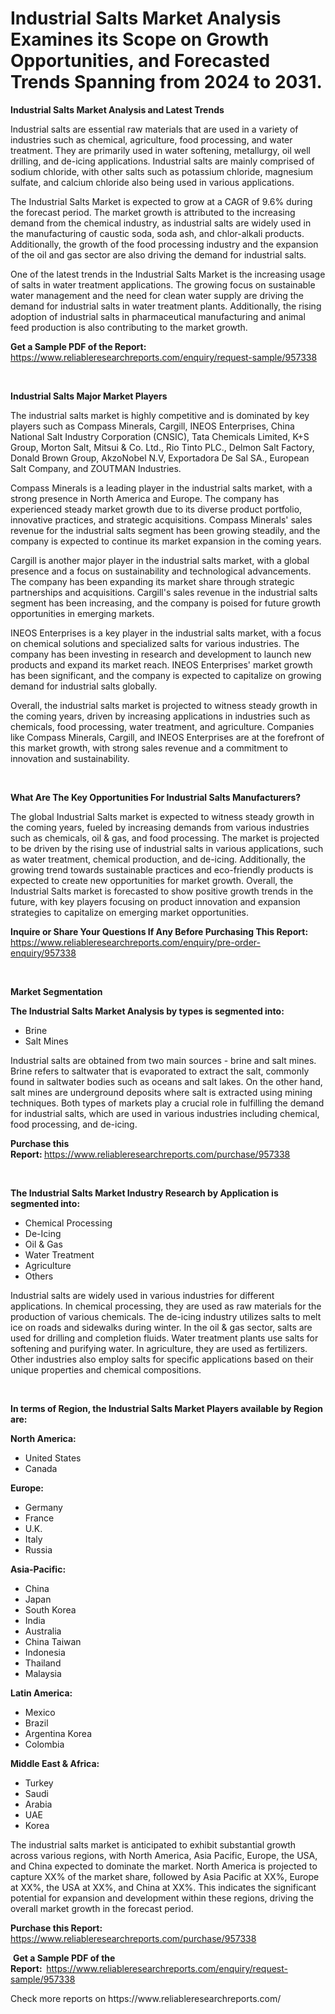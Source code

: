 <p><h1>Industrial Salts Market Analysis Examines its Scope on Growth Opportunities, and Forecasted Trends Spanning from 2024 to 2031.</h1></p><p><strong>Industrial Salts Market Analysis and Latest Trends</strong></p>
<p><p>Industrial salts are essential raw materials that are used in a variety of industries such as chemical, agriculture, food processing, and water treatment. They are primarily used in water softening, metallurgy, oil well drilling, and de-icing applications. Industrial salts are mainly comprised of sodium chloride, with other salts such as potassium chloride, magnesium sulfate, and calcium chloride also being used in various applications.</p><p>The Industrial Salts Market is expected to grow at a CAGR of 9.6% during the forecast period. The market growth is attributed to the increasing demand from the chemical industry, as industrial salts are widely used in the manufacturing of caustic soda, soda ash, and chlor-alkali products. Additionally, the growth of the food processing industry and the expansion of the oil and gas sector are also driving the demand for industrial salts.</p><p>One of the latest trends in the Industrial Salts Market is the increasing usage of salts in water treatment applications. The growing focus on sustainable water management and the need for clean water supply are driving the demand for industrial salts in water treatment plants. Additionally, the rising adoption of industrial salts in pharmaceutical manufacturing and animal feed production is also contributing to the market growth.</p></p>
<p><strong>Get a Sample PDF of the Report:&nbsp;</strong> <a href="https://www.reliableresearchreports.com/enquiry/request-sample/957338">https://www.reliableresearchreports.com/enquiry/request-sample/957338</a></p>
<p>&nbsp;</p>
<p><strong>Industrial Salts Major Market Players</strong></p>
<p><p>The industrial salts market is highly competitive and is dominated by key players such as Compass Minerals, Cargill, INEOS Enterprises, China National Salt Industry Corporation (CNSIC), Tata Chemicals Limited, K+S Group, Morton Salt, Mitsui & Co. Ltd., Rio Tinto PLC., Delmon Salt Factory, Donald Brown Group, AkzoNobel N.V, Exportadora De Sal SA., European Salt Company, and ZOUTMAN Industries.</p><p>Compass Minerals is a leading player in the industrial salts market, with a strong presence in North America and Europe. The company has experienced steady market growth due to its diverse product portfolio, innovative practices, and strategic acquisitions. Compass Minerals' sales revenue for the industrial salts segment has been growing steadily, and the company is expected to continue its market expansion in the coming years.</p><p>Cargill is another major player in the industrial salts market, with a global presence and a focus on sustainability and technological advancements. The company has been expanding its market share through strategic partnerships and acquisitions. Cargill's sales revenue in the industrial salts segment has been increasing, and the company is poised for future growth opportunities in emerging markets.</p><p>INEOS Enterprises is a key player in the industrial salts market, with a focus on chemical solutions and specialized salts for various industries. The company has been investing in research and development to launch new products and expand its market reach. INEOS Enterprises' market growth has been significant, and the company is expected to capitalize on growing demand for industrial salts globally.</p><p>Overall, the industrial salts market is projected to witness steady growth in the coming years, driven by increasing applications in industries such as chemicals, food processing, water treatment, and agriculture. Companies like Compass Minerals, Cargill, and INEOS Enterprises are at the forefront of this market growth, with strong sales revenue and a commitment to innovation and sustainability.</p></p>
<p>&nbsp;</p>
<p><strong>What Are The Key Opportunities For Industrial Salts Manufacturers?</strong></p>
<p><p>The global Industrial Salts market is expected to witness steady growth in the coming years, fueled by increasing demands from various industries such as chemicals, oil & gas, and food processing. The market is projected to be driven by the rising use of industrial salts in various applications, such as water treatment, chemical production, and de-icing. Additionally, the growing trend towards sustainable practices and eco-friendly products is expected to create new opportunities for market growth. Overall, the Industrial Salts market is forecasted to show positive growth trends in the future, with key players focusing on product innovation and expansion strategies to capitalize on emerging market opportunities.</p></p>
<p><strong>Inquire or Share Your Questions If Any Before Purchasing This Report:</strong> <a href="https://www.reliableresearchreports.com/enquiry/pre-order-enquiry/957338">https://www.reliableresearchreports.com/enquiry/pre-order-enquiry/957338</a></p>
<p>&nbsp;</p>
<p><strong>Market Segmentation</strong></p>
<p><strong>The Industrial Salts Market Analysis by types is segmented into:</strong></p>
<p><ul><li>Brine</li><li>Salt Mines</li></ul></p>
<p><p>Industrial salts are obtained from two main sources - brine and salt mines. Brine refers to saltwater that is evaporated to extract the salt, commonly found in saltwater bodies such as oceans and salt lakes. On the other hand, salt mines are underground deposits where salt is extracted using mining techniques. Both types of markets play a crucial role in fulfilling the demand for industrial salts, which are used in various industries including chemical, food processing, and de-icing.</p></p>
<p><strong>Purchase this Report:&nbsp;</strong><a href="https://www.reliableresearchreports.com/purchase/957338">https://www.reliableresearchreports.com/purchase/957338</a></p>
<p>&nbsp;</p>
<p><strong>The Industrial Salts Market Industry Research by Application is segmented into:</strong></p>
<p><ul><li>Chemical Processing</li><li>De-Icing</li><li>Oil & Gas</li><li>Water Treatment</li><li>Agriculture</li><li>Others</li></ul></p>
<p><p>Industrial salts are widely used in various industries for different applications. In chemical processing, they are used as raw materials for the production of various chemicals. The de-icing industry utilizes salts to melt ice on roads and sidewalks during winter. In the oil & gas sector, salts are used for drilling and completion fluids. Water treatment plants use salts for softening and purifying water. In agriculture, they are used as fertilizers. Other industries also employ salts for specific applications based on their unique properties and chemical compositions.</p></p>
<p>&nbsp;</p>
<p><strong>In terms of Region, the Industrial Salts Market Players available by Region are:</strong></p>
<p>
    <p> <strong> North America: </strong>
        <ul>
            <li>United States</li>
            <li>Canada</li>
        </ul>
        </p> 
    <p> <strong> Europe: </strong>
        <ul>
            <li>Germany</li>
            <li>France</li>
            <li>U.K.</li>
            <li>Italy</li>
            <li>Russia</li>
        </ul>
        </p> 
    <p> <strong> Asia-Pacific: </strong>
        <ul>
            <li>China</li>
            <li>Japan</li>
            <li>South Korea</li>
            <li>India</li>
            <li>Australia</li>
            <li>China Taiwan</li>
            <li>Indonesia</li>
            <li>Thailand</li>
            <li>Malaysia</li>
        </ul>
        </p> 
    <p> <strong> Latin America: </strong>
        <ul>
            <li>Mexico</li>
            <li>Brazil</li>
            <li>Argentina Korea</li>
            <li>Colombia</li>
        </ul>
        </p> 
    <p> <strong> Middle East & Africa: </strong>
        <ul>
            <li>Turkey</li>
            <li>Saudi</li>
            <li>Arabia</li>
            <li>UAE</li>
            <li>Korea</li>
        </ul>
    </p>
    </p>
<p><p>The industrial salts market is anticipated to exhibit substantial growth across various regions, with North America, Asia Pacific, Europe, the USA, and China expected to dominate the market. North America is projected to capture XX% of the market share, followed by Asia Pacific at XX%, Europe at XX%, the USA at XX%, and China at XX%. This indicates the significant potential for expansion and development within these regions, driving the overall market growth in the forecast period.</p></p>
<p><strong>Purchase this Report: </strong><a href="https://www.reliableresearchreports.com/purchase/957338">https://www.reliableresearchreports.com/purchase/957338</a></p>
<p>&nbsp;<strong>Get a Sample PDF of the Report:&nbsp;&nbsp;</strong><a href="https://www.reliableresearchreports.com/enquiry/request-sample/957338">https://www.reliableresearchreports.com/enquiry/request-sample/957338</a></p>
<p><strong></strong></p>
<p>Check more reports on https://www.reliableresearchreports.com/</p>